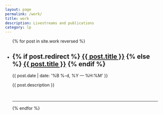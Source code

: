 ```yaml
---
layout: page
permalink: /work/
title: work
description: Livestreams and publications
category: lp
---
```


<ul class="post-list">
    {% for post in site.work reversed %}
      <li>
        <h2>
          {% if post.redirect %}
            <a class="post-title" href="{{ post.redirect}}">{{ post.title }}</a>
          {% else %}
            <a class="post-title" href="{{ post.url | prepend: site.baseurl }}">{{ post.title }}</a>
          {% endif %}
        </h2>
        <p class="post-meta">{{ post.date | date: '%B %-d, %Y — %H:%M' }}</p>
        <p>{{ post.description }}</p>
        <br/>
        <hr/>
      </li>
    {% endfor %}
</ul>